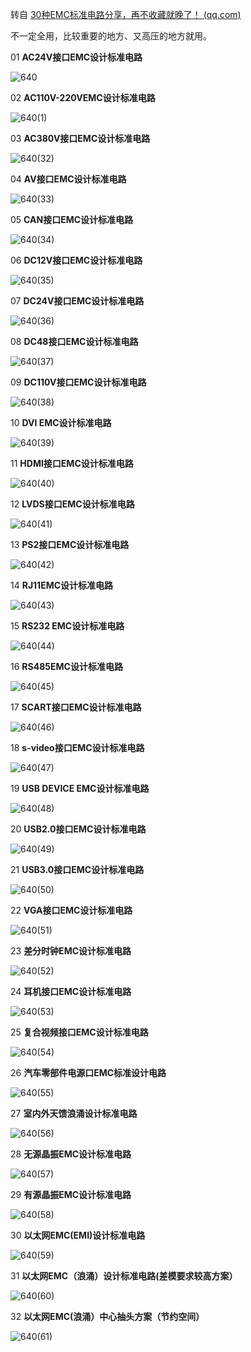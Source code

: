 转自 [30种EMC标准电路分享，再不收藏就晚了！ (qq.com)](https://mp.weixin.qq.com/s/GiqMEAoSX26NdEBC7sAfXw)

不一定全用，比较重要的地方、又高压的地方就用。



01 **AC24V接口EMC设计标准电路**

![640](assets/640.jpg)

02 **AC110V-220VEMC设计标准电路**

![640(1)](assets/640(1).jpg)

03 **AC380V接口EMC设计标准电路**

![640(32)](assets/640(32).jpg)

04 **AV接口EMC设计标准电路**

![640(33)](assets/640(33).jpg)

05 **CAN接口EMC设计标准电路**

![640(34)](assets/640(34).jpg)

06 **DC12V接口EMC设计标准电路**

![640(35)](assets/640(35).jpg)

07 **DC24V接口EMC设计标准电路**

![640(36)](assets/640(36).jpg)

08 **DC48接口EMC设计标准电路**

![640(37)](assets/640(37).jpg)

09 **DC110V接口EMC设计标准电路**

![640(38)](assets/640(38).jpg)

10 **DVI EMC设计标准电路**

![640(39)](assets/640(39).jpg)

11 **HDMI接口EMC设计标准电路**

![640(40)](assets/640(40).jpg)

12 **LVDS接口EMC设计标准电路**

![640(41)](assets/640(41).jpg)

13 **PS2接口EMC设计标准电路**

![640(42)](assets/640(42).jpg)

14 **RJ11EMC设计标准电路**

![640(43)](assets/640(43).jpg)

15 **RS232 EMC设计标准电路**

![640(44)](assets/640(44).jpg)

16 **RS485EMC设计标准电路**

![640(45)](assets/640(45).jpg)

17 **SCART接口EMC设计标准电路**

![640(46)](assets/640(46).jpg)

18 **s-video接口EMC设计标准电路**

![640(47)](assets/640(47).jpg)

19 **USB DEVICE EMC设计标准电路**

![640(48)](assets/640(48).jpg)

20 **USB2.0接口EMC设计标准电路**

![640(49)](assets/640(49).jpg)

21 **USB3.0接口EMC设计标准电路**

![640(50)](assets/640(50).jpg)

22 **VGA接口EMC设计标准电路**

![640(51)](assets/640(51).jpg)

23 **差分时钟EMC设计标准电路**

![640(52)](assets/640(52).jpg)

24 **耳机接口EMC设计标准电路**

![640(53)](assets/640(53).jpg)

25 **复合视频接口EMC设计标准电路**

![640(54)](assets/640(54).jpg)

26 **汽车零部件电源口EMC标准设计电路**

![640(55)](assets/640(55).jpg)

27 **室内外天馈浪涌设计标准电路**

![640(56)](assets/640(56).jpg)

28 **无源晶振EMC设计标准电路**

![640(57)](assets/640(57).jpg)

29 **有源晶振EMC设计标准电路**

![640(58)](assets/640(58).jpg)

30 **以太网EMC(EMI)设计标准电路**

![640(59)](assets/640(59).jpg)

31 **以太网EMC（浪涌）设计标准电路(差模要求较高方案）**

![640(60)](assets/640(60).jpg)

32 **以太网EMC(浪涌）中心抽头方案（节约空间）**

![640(61)](assets/640(61).jpg)

